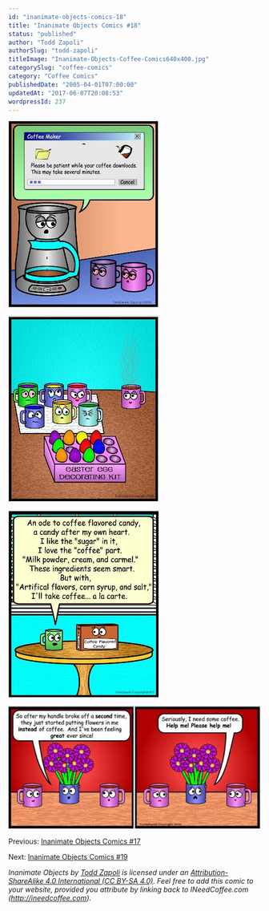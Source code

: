 ```yaml
---
id: "inanimate-objects-comics-18"
title: "Inanimate Objects Comics #18"
status: "published"
author: "Todd Zapoli"
authorSlug: "todd-zapoli"
titleImage: "Inanimate-Objects-Coffee-Comics640x400.jpg"
categorySlug: "coffee-comics"
category: "Coffee Comics"
publishedDate: "2005-04-01T07:00:00"
updatedAt: "2017-06-07T20:08:53"
wordpressId: 237
---
```


![downloading coffee](zap_downloadingcoffee1.jpg)

![easter fun](zap_easter_fun.jpg)

![ode to coffee candy](zap_coffee_candy.jpg)

[![help me](zap_help_me-650x315.jpg)](/wp-content/uploads/2005/04/zap_help_me.jpg)

Previous: [Inanimate Objects Comics #17](/inanimate-objects-comics-17/)

Next: [Inanimate Objects Comics #19](/inanimate-objects-comics-19/)

*Inanimate Objects by [Todd Zapoli](/) is licensed under an [Attribution-ShareAlike 4.0 International (CC BY-SA 4.0)](https://creativecommons.org/licenses/by-sa/4.0/). Feel free to add this comic to your website, provided you attribute by linking back to INeedCoffee.com (http://ineedcoffee.com).*
